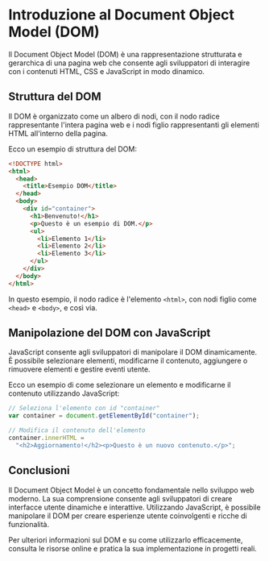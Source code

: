 # Introduzione al Document Object Model (DOM)

Il Document Object Model (DOM) è una rappresentazione strutturata e gerarchica di una pagina web che consente agli sviluppatori di interagire con i contenuti HTML, CSS e JavaScript in modo dinamico.

## Struttura del DOM

Il DOM è organizzato come un albero di nodi, con il nodo radice rappresentante l'intera pagina web e i nodi figlio rappresentanti gli elementi HTML all'interno della pagina.

Ecco un esempio di struttura del DOM:

```html
<!DOCTYPE html>
<html>
  <head>
    <title>Esempio DOM</title>
  </head>
  <body>
    <div id="container">
      <h1>Benvenuto!</h1>
      <p>Questo è un esempio di DOM.</p>
      <ul>
        <li>Elemento 1</li>
        <li>Elemento 2</li>
        <li>Elemento 3</li>
      </ul>
    </div>
  </body>
</html>
```

In questo esempio, il nodo radice è l'elemento `<html>`, con nodi figlio come `<head>` e `<body>`, e così via.

## Manipolazione del DOM con JavaScript

JavaScript consente agli sviluppatori di manipolare il DOM dinamicamente. È possibile selezionare elementi, modificarne il contenuto, aggiungere o rimuovere elementi e gestire eventi utente.

Ecco un esempio di come selezionare un elemento e modificarne il contenuto utilizzando JavaScript:

```javascript
// Seleziona l'elemento con id "container"
var container = document.getElementById("container");

// Modifica il contenuto dell'elemento
container.innerHTML =
  "<h2>Aggiornamento!</h2><p>Questo è un nuovo contenuto.</p>";
```

## Conclusioni

Il Document Object Model è un concetto fondamentale nello sviluppo web moderno. La sua comprensione consente agli sviluppatori di creare interfacce utente dinamiche e interattive. Utilizzando JavaScript, è possibile manipolare il DOM per creare esperienze utente coinvolgenti e ricche di funzionalità.

Per ulteriori informazioni sul DOM e su come utilizzarlo efficacemente, consulta le risorse online e pratica la sua implementazione in progetti reali.
